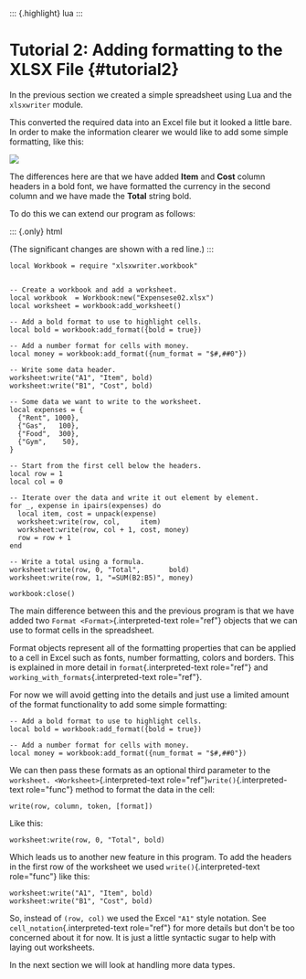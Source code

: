 ::: {.highlight}
lua
:::

Tutorial 2: Adding formatting to the XLSX File {#tutorial2}
==============================================

In the previous section we created a simple spreadsheet using Lua and
the `xlsxwriter` module.

This converted the required data into an Excel file but it looked a
little bare. In order to make the information clearer we would like to
add some simple formatting, like this:

![](/files/luapower/xlsxwriter/_images/tutorial02.png)

The differences here are that we have added **Item** and **Cost** column
headers in a bold font, we have formatted the currency in the second
column and we have made the **Total** string bold.

To do this we can extend our program as follows:

::: {.only}
html

(The significant changes are shown with a red line.)
:::

``` {.lua}
local Workbook = require "xlsxwriter.workbook"


-- Create a workbook and add a worksheet.
local workbook  = Workbook:new("Expensese02.xlsx")
local worksheet = workbook:add_worksheet()

-- Add a bold format to use to highlight cells.
local bold = workbook:add_format({bold = true})

-- Add a number format for cells with money.
local money = workbook:add_format({num_format = "$#,##0"})

-- Write some data header.
worksheet:write("A1", "Item", bold)
worksheet:write("B1", "Cost", bold)

-- Some data we want to write to the worksheet.
local expenses = {
  {"Rent", 1000},
  {"Gas",   100},
  {"Food",  300},
  {"Gym",    50},
}

-- Start from the first cell below the headers.
local row = 1
local col = 0

-- Iterate over the data and write it out element by element.
for _, expense in ipairs(expenses) do
  local item, cost = unpack(expense)
  worksheet:write(row, col,     item)
  worksheet:write(row, col + 1, cost, money)
  row = row + 1
end

-- Write a total using a formula.
worksheet:write(row, 0, "Total",       bold)
worksheet:write(row, 1, "=SUM(B2:B5)", money)

workbook:close()
```

The main difference between this and the previous program is that we
have added two `Format <Format>`{.interpreted-text role="ref"} objects
that we can use to format cells in the spreadsheet.

Format objects represent all of the formatting properties that can be
applied to a cell in Excel such as fonts, number formatting, colors and
borders. This is explained in more detail in `format`{.interpreted-text
role="ref"} and `working_with_formats`{.interpreted-text role="ref"}.

For now we will avoid getting into the details and just use a limited
amount of the format functionality to add some simple formatting:

    -- Add a bold format to use to highlight cells.
    local bold = workbook:add_format({bold = true})

    -- Add a number format for cells with money.
    local money = workbook:add_format({num_format = "$#,##0"})

We can then pass these formats as an optional third parameter to the
`worksheet. <Worksheet>`{.interpreted-text
role="ref"}`write()`{.interpreted-text role="func"} method to format the
data in the cell:

    write(row, column, token, [format])

Like this:

    worksheet:write(row, 0, "Total", bold)

Which leads us to another new feature in this program. To add the
headers in the first row of the worksheet we used
`write()`{.interpreted-text role="func"} like this:

    worksheet:write("A1", "Item", bold)
    worksheet:write("B1", "Cost", bold)

So, instead of `(row, col)` we used the Excel `"A1"` style notation. See
`cell_notation`{.interpreted-text role="ref"} for more details but
don\'t be too concerned about it for now. It is just a little syntactic
sugar to help with laying out worksheets.

In the next section we will look at handling more data types.
